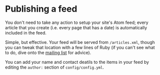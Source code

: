 # Publishing a feed

You don't need to take any action to setup your site's Atom feed; every
article that you create (i.e. every page that has a date) is
automatically included in the feed.

Simple, but effective. Your feed will be served from `/articles.xml`,
though you can tweak that location with a few lines of Ruby (if you
can't see what to do, dive onto the [mailing
list](mailto:nesta@librelist.com) for advice).

You can add your name and contact deatils to the items in your feed by
editing the `author:` section of `config/config.yml`.
